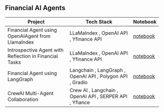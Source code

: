 ## Financial AI Agents 

| Project | Tech Stack | Notebook | 
|---------|------------|----------|
| Financial Agent using OpenAIAgent from LlamaIndex | LLaMaIndex , OpenAI API , Yfinance API | [notebook](https://github.com/DhruviPatel157/End-to-End-AI-Agents-Projects/blob/main/OpenAIAgent_LLamaIndex.ipynb)|
| Introspective Agent with Reflection in Financial Tasks | LLaMaIndex , OpenAI API , Yfinance API | [notebook](https://github.com/DhruviPatel157/End-to-End-AI-Agents-Projects/blob/main/Introspective_Agent_Financial_Tasks.ipynb) |
| Financial Agent using LangGraph | Langchain , LangGraph , OpenAI API , Polygon API , Gradio | [notebook](https://github.com/DhruviPatel157/End-to-End-AI-Agents-Projects/tree/main/LangGraph_financial_agent) |
| CrewAI Multi-Agent Collaboration | Crew AI , Langchain , OpenAI API , SERPER API , Yfiance | [notebook](https://github.com/DhruviPatel157/End-to-End-AI-Agents-Projects/blob/main/CrewAI_Multi_Agent_Collaboration.ipynb) |

